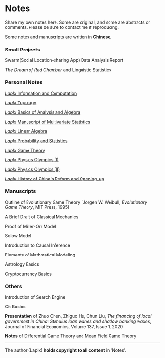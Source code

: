 # Notes

Share my own notes here. Some are original, and some are abstracts or comments. Please be sure to contact me if reproducing.

Some notes and manuscripts are written in **Chinese**.

### Small Projects

Swarm(Social Location-sharing App) Data Analysis Report

*The Dream of Red Chamber* and Linguistic Statistics

### Personal Notes

[*Laplx* Information and Computation](note/info_compu.pdf)

[*Laplx* Topology](note/topology.pdf)

[*Laplx* Basics of Analysis and Algebra](note/anal.pdf)

[*Laplx* Manuscript of Multivariate Statistics](note/multistat_o.pdf)

[*Laplx* Linear Algebra](note/la.pdf)

[*Laplx* Probability and Statistics](note/probstat.pdf)

[*Laplx* Game Theory](note/game.pdf)

[*Laplx* Physics Olympics (I)](note/phy-1.pdf)

[*Laplx* Physics Olympics (II)](note/phy-2.pdf)

[*Laplx* History of China's Reform and Opening-up](note/china_reform.pdf)

### Manuscripts

Outline of Evolutionary Game Theory (Jorgen W. Weibull, *Evolutionary Game Theory*, MIT Press, 1995)

A Brief Draft of Classical Mechanics

Proof of Miller-Orr Model

Solow Model

Introduction to Causal Inference

Elements of Mathmatical Modeling

Astrology Basics

Cryptocurrency Basics

### Others

Introduction of Search Engine

Git Basics

**Presentation** of Zhuo Chen, Zhiguo He, Chun Liu, *The financing of local government in China: Stimulus loan wanes and shadow banking waxes*, Journal of Financial Economics, Volume 137, Issue 1, 2020

**Notes** of Differential Game Theory and Mean Field Game Theory

---

The author (Laplx) **holds copyright to all content** in 'Notes'.
